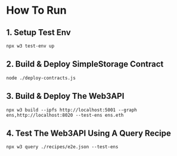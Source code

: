 # How To Run

## 1. Setup Test Env

```
npx w3 test-env up
```

## 2. Build & Deploy SimpleStorage Contract

```
node ./deploy-contracts.js
```

## 3. Build & Deploy The Web3API

```
npx w3 build --ipfs http://localhost:5001 --graph ens,http://localhost:8020 --test-ens ens.eth
```

## 4. Test The Web3API Using A Query Recipe

```
npx w3 query ./recipes/e2e.json --test-ens
```
